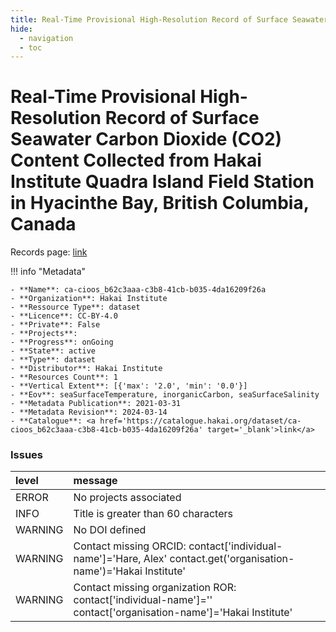 ```yaml
---
title: Real-Time Provisional High-Resolution Record of Surface Seawater Carbon Dioxide (CO2) Content Collected from Hakai Institute Quadra Island Field Station in Hyacinthe Bay, British Columbia, Canada
hide:
  - navigation
  - toc
---
```


# Real-Time Provisional High-Resolution Record of Surface Seawater Carbon Dioxide (CO2) Content Collected from Hakai Institute Quadra Island Field Station in Hyacinthe Bay, British Columbia, Canada

Records page: <a href='https://catalogue.hakai.org/dataset/ca-cioos_b62c3aaa-c3b8-41cb-b035-4da16209f26a' target='_blank'>link</a>

<div id='map'></div>

!!! info "Metadata"
    
    - **Name**: ca-cioos_b62c3aaa-c3b8-41cb-b035-4da16209f26a 
    - **Organization**: Hakai Institute 
    - **Ressource Type**: dataset 
    - **Licence**: CC-BY-4.0 
    - **Private**: False 
    - **Projects**:  
    - **Progress**: onGoing 
    - **State**: active 
    - **Type**: dataset 
    - **Distributor**: Hakai Institute 
    - **Resources Count**: 1 
    - **Vertical Extent**: [{'max': '2.0', 'min': '0.0'}] 
    - **Eov**: seaSurfaceTemperature, inorganicCarbon, seaSurfaceSalinity 
    - **Metadata Publication**: 2021-03-31 
    - **Metadata Revision**: 2024-03-14 
    - **Catalogue**: <a href='https://catalogue.hakai.org/dataset/ca-cioos_b62c3aaa-c3b8-41cb-b035-4da16209f26a' target='_blank'>link</a> 

### Issues

| level   | message                                                                                                           |
|:--------|:------------------------------------------------------------------------------------------------------------------|
| ERROR   | No projects associated                                                                                            |
| INFO    | Title is greater than 60 characters                                                                               |
| WARNING | No DOI defined                                                                                                    |
| WARNING | Contact missing ORCID: contact['individual-name']='Hare, Alex' contact.get('organisation-name')='Hakai Institute' |
| WARNING | Contact missing organization ROR:  contact['individual-name']='' contact['organisation-name']='Hakai Institute'   |

<script>
   document.addEventListener("DOMContentLoaded", function() {
    var map = L.map('map').setView([51.505, -125.09], 5);
    L.tileLayer('https://tile.openstreetmap.org/{z}/{x}/{y}.png', {
        maxZoom: 19,
        attribution: '&copy; <a href="http://www.openstreetmap.org/copyright">OpenStreetMap</a>'
    }).addTo(map);
    var geojsonFeature = {
        "type": "Feature",
        "properties": {
            "name" : "Real-Time Provisional High-Resolution Record of Surface Seawater Carbon Dioxide (CO2) Content Collected from Hakai Institute Quadra Island Field Station in Hyacinthe Bay, British Columbia, Canada"
        },
        "geometry": {'type': 'Point', 'coordinates': [-125.222, 50.116]}
    }
    L.geoJSON(geojsonFeature).addTo(map);
   })
</script>